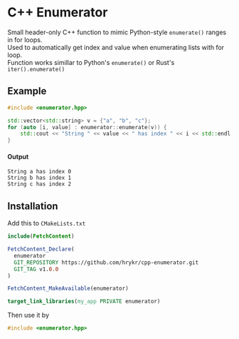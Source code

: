 # C++ Enumerator

Small header-only C++ function to mimic Python-style `enumerate()` ranges in for loops.\
Used to automatically get index and value when enumerating lists with   for loop.\
Function works simillar to Python's `enumerate()` or Rust's `iter().enumerate()`

## Example

```cpp
#include <enumerator.hpp>

std::vector<std::string> v = {"a", "b", "c"};
for (auto [i, value] : enumerator::enumerate(v)) {
    std::cout << "String " << value << " has index " << i << std::endl;
}
```
#### Output

```
String a has index 0
String b has index 1
String c has index 2
```

## Installation

Add this to `CMakeLists.txt`
```cmake
include(FetchContent)

FetchContent_Declare(
  enumerator
  GIT_REPOSITORY https://github.com/hrykr/cpp-enumerator.git
  GIT_TAG v1.0.0
)

FetchContent_MakeAvailable(enumerator)

target_link_libraries(my_app PRIVATE enumerator)
``` 

Then use it by

```cpp
#include <enumerator.hpp>
```